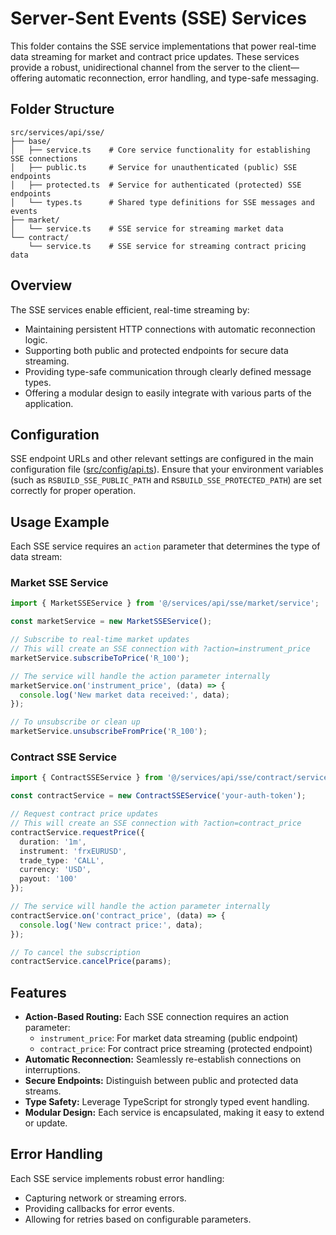 # Server-Sent Events (SSE) Services

This folder contains the SSE service implementations that power real-time data streaming for market and contract price updates. These services provide a robust, unidirectional channel from the server to the client—offering automatic reconnection, error handling, and type-safe messaging.

## Folder Structure

```
src/services/api/sse/
├── base/           
│   ├── service.ts    # Core service functionality for establishing SSE connections
│   ├── public.ts     # Service for unauthenticated (public) SSE endpoints
│   ├── protected.ts  # Service for authenticated (protected) SSE endpoints
│   └── types.ts      # Shared type definitions for SSE messages and events
├── market/          
│   └── service.ts    # SSE service for streaming market data
└── contract/        
    └── service.ts    # SSE service for streaming contract pricing data
```

## Overview

The SSE services enable efficient, real-time streaming by:
- Maintaining persistent HTTP connections with automatic reconnection logic.
- Supporting both public and protected endpoints for secure data streaming.
- Providing type-safe communication through clearly defined message types.
- Offering a modular design to easily integrate with various parts of the application.

## Configuration

SSE endpoint URLs and other relevant settings are configured in the main configuration file ([src/config/api.ts](../../config/api.ts)). Ensure that your environment variables (such as `RSBUILD_SSE_PUBLIC_PATH` and `RSBUILD_SSE_PROTECTED_PATH`) are set correctly for proper operation.

## Usage Example

Each SSE service requires an `action` parameter that determines the type of data stream:

### Market SSE Service

```typescript
import { MarketSSEService } from '@/services/api/sse/market/service';

const marketService = new MarketSSEService();

// Subscribe to real-time market updates
// This will create an SSE connection with ?action=instrument_price
marketService.subscribeToPrice('R_100');

// The service will handle the action parameter internally
marketService.on('instrument_price', (data) => {
  console.log('New market data received:', data);
});

// To unsubscribe or clean up
marketService.unsubscribeFromPrice('R_100');
```

### Contract SSE Service

```typescript
import { ContractSSEService } from '@/services/api/sse/contract/service';

const contractService = new ContractSSEService('your-auth-token');

// Request contract price updates
// This will create an SSE connection with ?action=contract_price
contractService.requestPrice({
  duration: '1m',
  instrument: 'frxEURUSD',
  trade_type: 'CALL',
  currency: 'USD',
  payout: '100'
});

// The service will handle the action parameter internally
contractService.on('contract_price', (data) => {
  console.log('New contract price:', data);
});

// To cancel the subscription
contractService.cancelPrice(params);
```

## Features

- **Action-Based Routing:** Each SSE connection requires an action parameter:
  - `instrument_price`: For market data streaming (public endpoint)
  - `contract_price`: For contract price streaming (protected endpoint)
- **Automatic Reconnection:** Seamlessly re-establish connections on interruptions.
- **Secure Endpoints:** Distinguish between public and protected data streams.
- **Type Safety:** Leverage TypeScript for strongly typed event handling.
- **Modular Design:** Each service is encapsulated, making it easy to extend or update.

## Error Handling

Each SSE service implements robust error handling:
- Capturing network or streaming errors.
- Providing callbacks for error events.
- Allowing for retries based on configurable parameters.
